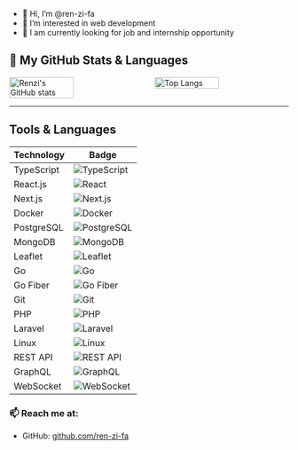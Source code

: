 - 👋 Hi, I’m @ren-zi-fa
- 👀 I’m interested in web development
- 🤗 I am currently looking for job and internship opportunity
## 🚀 My GitHub Stats & Languages

<div style="display: flex; justify-content: space-between;">
  <img src="https://github-readme-stats.vercel.app/api?username=ren-zi-fa&show_icons=true&theme=radical" alt="Renzi's GitHub stats" width="48%"/>
  <img src="https://github-readme-stats.vercel.app/api/top-langs/?username=ren-zi-fa&layout=compact&theme=radical" alt="Top Langs" width="48%"/>
</div>

---
## Tools & Languages

| Technology    | Badge |
|--------------|----------------------------------------------------------------|
| TypeScript   | ![TypeScript](https://img.shields.io/badge/TypeScript-3178C6?style=for-the-badge&logo=typescript&logoColor=white) |
| React.js     | ![React](https://img.shields.io/badge/React-61DAFB?style=for-the-badge&logo=react&logoColor=white) |
| Next.js      | ![Next.js](https://img.shields.io/badge/Next.js-000000?style=for-the-badge&logo=next.js&logoColor=white) |
| Docker       | ![Docker](https://img.shields.io/badge/Docker-2496ED?style=for-the-badge&logo=docker&logoColor=white) |
| PostgreSQL   | ![PostgreSQL](https://img.shields.io/badge/PostgreSQL-336791?style=for-the-badge&logo=postgresql&logoColor=white) |
| MongoDB      | ![MongoDB](https://img.shields.io/badge/MongoDB-47A248?style=for-the-badge&logo=mongodb&logoColor=white) |
| Leaflet      | ![Leaflet](https://img.shields.io/badge/Leaflet-199900?style=for-the-badge&logo=leaflet&logoColor=white) |
| Go           | ![Go](https://img.shields.io/badge/Go-00ADD8?style=for-the-badge&logo=go&logoColor=white) |
| Go Fiber     | ![Go Fiber](https://img.shields.io/badge/Fiber-00ADD8?style=for-the-badge&logo=fiber&logoColor=white) |
| Git          | ![Git](https://img.shields.io/badge/Git-F05032?style=for-the-badge&logo=git&logoColor=white) |
| PHP          | ![PHP](https://img.shields.io/badge/PHP-777BB4?style=for-the-badge&logo=php&logoColor=white) |
| Laravel      | ![Laravel](https://img.shields.io/badge/Laravel-FF2D20?style=for-the-badge&logo=laravel&logoColor=white) |
| Linux        | ![Linux](https://img.shields.io/badge/Linux-FCC624?style=for-the-badge&logo=linux&logoColor=black) |
| REST API     | ![REST API](https://img.shields.io/badge/REST%20API-005571?style=for-the-badge&logo=rest-api&logoColor=white) |
| GraphQL      | ![GraphQL](https://img.shields.io/badge/GraphQL-E10098?style=for-the-badge&logo=graphql&logoColor=white) |
| WebSocket    | ![WebSocket](https://img.shields.io/badge/WebSocket-010101?style=for-the-badge&logo=websocket&logoColor=white) |


### 📫 Reach me at:
- GitHub: [github.com/ren-zi-fa](https://github.com/ren-zi-fa)

